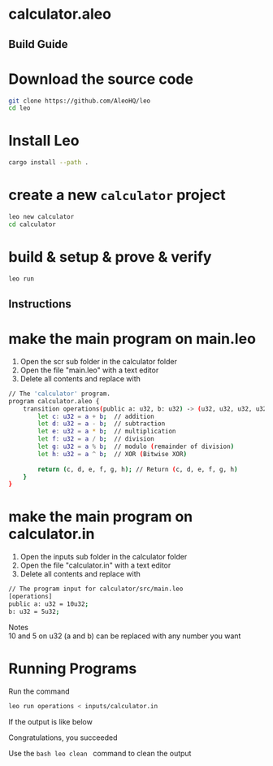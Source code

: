 # calculator.aleo

## Build Guide


# Download the source code

```bash
git clone https://github.com/AleoHQ/leo
cd leo
```

# Install Leo

```bash
cargo install --path .
```

# create a new `calculator` project

```bash
leo new calculator
cd calculator
```

# build & setup & prove & verify

```bash
leo run
```

## Instructions

# make the main program on main.leo

1. Open the scr sub folder in the calculator folder
2. Open the file "main.leo" with a text editor
3. Delete all contents and replace with 

```bash
// The 'calculator' program.
program calculator.aleo {
    transition operations(public a: u32, b: u32) -> (u32, u32, u32, u32, u32, u32) {
        let c: u32 = a + b;  // addition
        let d: u32 = a - b;  // subtraction
        let e: u32 = a * b;  // multiplication
        let f: u32 = a / b;  // division
        let g: u32 = a % b;  // modulo (remainder of division)
        let h: u32 = a ^ b;  // XOR (Bitwise XOR)
        
        return (c, d, e, f, g, h); // Return (c, d, e, f, g, h)
    }
}
```

# make the main program on calculator.in

1. Open the inputs sub folder in the calculator folder
2. Open the file "calculator.in" with a text editor
3. Delete all contents and replace with

```bash
// The program input for calculator/src/main.leo
[operations]
public a: u32 = 10u32;
b: u32 = 5u32;
```
Notes  
10 and 5 on u32 (a and b) can be replaced with any number you want 

# Running Programs

Run the command

```bash 
leo run operations < inputs/calculator.in
```

If the output is like below



Congratulations, you succeeded

Use the ```bash leo clean ``` command to clean the output 
